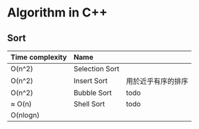 # Algorithm in C++

## Sort
| Time complexity   | Name          |           |
|:--                |:--            |:--        |
|O(n^2)             |Selection Sort |           |
|O(n^2)             |Insert Sort    |用於近乎有序的排序|
|O(n^2)             |Bubble Sort    |    todo   |
|≈ O(n)             |Shell Sort     |    todo   |
|O(nlogn)           |     |       |


